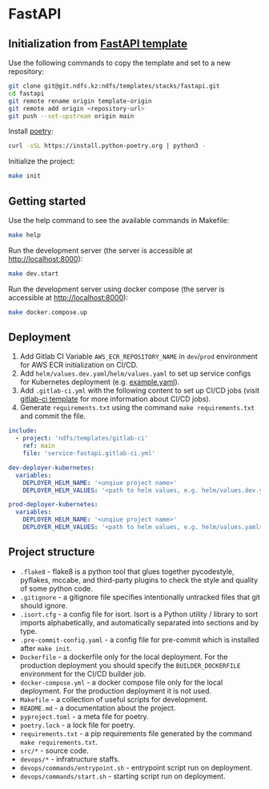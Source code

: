 # FastAPI

## Initialization from [FastAPI template](https://git.ndfs.kz/ndfs/templates/stacks/fastapi)

Use the following commands to copy the template and set to a new repository:

```bash
git clone git@git.ndfs.kz:ndfs/templates/stacks/fastapi.git
cd fastapi
git remote rename origin template-origin
git remote add origin <repository-url>
git push --set-upstream origin main
```

Install [poetry](https://python-poetry.org/docs/):

```bash
curl -sSL https://install.python-poetry.org | python3 -
```

Initialize the project:

```bash
make init
```

## Getting started

Use the help command to see the available commands in Makefile:
```bash
make help
```

Run the development server (the server is accessible at [http://localhost:8000](http://localhost:8000)):
```bash
make dev.start
```

Run the development server using docker compose (the server is accessible at [http://localhost:8000](http://localhost:8000)):
```bash
make docker.compose.up
```

## Deployment

1. Add Gitlab CI Variable `AWS_ECR_REPOSITORY_NAME` in `dev`/`prod` environment for AWS ECR initialization on CI/CD.
2. Add `helm/values.dev.yaml`/`helm/values.yaml` to set up service configs for Kubernetes deployment (e.g. [example.yaml](https://git.ndfs.kz/ndfs/infra/tools/deployers/kubernetes-deployer/-/blob/main/deployer/helm/values/example.yaml)). 
3. Add `.gitlab-ci.yml` with the following content to set up CI/CD jobs (visit [gitlab-ci template](https://git.ndfs.kz/ndfs/templates/gitlab-ci/-/blob/main/service-fastapi.gitlab-ci.yml) for more information about CI/CD jobs).
4. Generate `requirements.txt` using the command `make requirements.txt` and commit the file.
```yaml
include:
  - project: 'ndfs/templates/gitlab-ci'
    ref: main
    file: 'service-fastapi.gitlab-ci.yml'

dev-deployer-kubernetes:
  variables:
    DEPLOYER_HELM_NAME: '<unqiue project name>'
    DEPLOYER_HELM_VALUES: '<path to helm values, e.g. helm/values.dev.yaml>'

prod-deployer-kubernetes:
  variables:
    DEPLOYER_HELM_NAME: '<unqiue project name>'
    DEPLOYER_HELM_VALUES: '<path to helm values, e.g. helm/values.yaml>'
```

## Project structure

- `.flake8` - flake8 is a python tool that glues together pycodestyle, pyflakes, mccabe, and third-party plugins to check the style and quality of some python code.
- `.gitignore` - a gitignore file specifies intentionally untracked files that git should ignore.
- `.isort.cfg` - a config file for isort. Isort is a Python utility / library to sort imports alphabetically, and automatically separated into sections and by type.
- `.pre-commit-config.yaml` - a config file for pre-commit which is installed after `make init`.
- `Dockerfile` - a dockerfile only for the local deployment. For the production deployment you should specify the `BUILDER_DOCKERFILE` environment for the CI/CD builder job.
- `docker-compose.yml` - a docker compose file only for the local deployment. For the production deployment it is not used.
- `Makefile` - a collection of useful scripts for development.
- `README.md` - a documentation about the project.
- `pyproject.toml` - a meta file for poetry.
- `poetry.lock` - a lock file for poetry.
- `requirements.txt` - a pip requirements file generated by the command `make requirements.txt`.
- `src/*` - source code.
- `devops/*` - infratructure staffs.
- `devops/commands/entrypoint.sh` - entrypoint script run on deployment.
- `devops/commands/start.sh` - starting script run on deployment.
